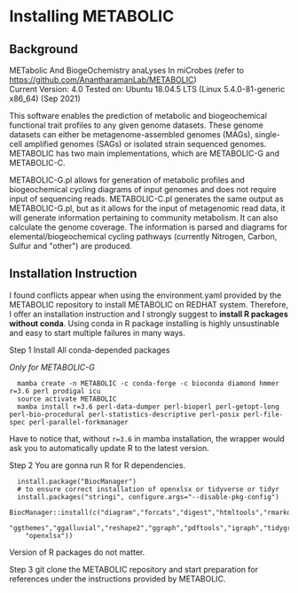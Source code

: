 # Installing METABOLIC 

## Background 

METabolic And BiogeOchemistry anaLyses In miCrobes (refer to https://github.com/AnantharamanLab/METABOLIC) <br> 
Current Version: 4.0 Tested on: Ubuntu 18.04.5 LTS (Linux 5.4.0-81-generic x86_64) (Sep 2021)

This software enables the prediction of metabolic and biogeochemical functional trait profiles to any given genome datasets. These genome datasets can either be metagenome-assembled genomes (MAGs), single-cell amplified genomes (SAGs) or isolated strain sequenced genomes. METABOLIC has two main implementations, which are METABOLIC-G and METABOLIC-C.

METABOLIC-G.pl allows for generation of metabolic profiles and biogeochemical cycling diagrams of input genomes and does not require input of sequencing reads. METABOLIC-C.pl generates the same output as METABOLIC-G.pl, but as it allows for the input of metagenomic read data, it will generate information pertaining to community metabolism. It can also calculate the genome coverage. The information is parsed and diagrams for elemental/biogeochemical cycling pathways (currently Nitrogen, Carbon, Sulfur and "other") are produced.

## Installation Instruction

I found conflicts appear when using the environment.yaml provided by the METABOLIC repository to install METABOLIC on REDHAT 
system. Therefore, I offer an installation instruction and I strongly suggest to **install R packages without conda**. 
Using conda in R package installing is highly unsustinable and easy to start multiple failures in many ways.

Step 1 Install All conda-depended packages

*Only for METABOLIC-G* <br> 
```
  mamba create -n METABOLIC -c conda-forge -c bioconda diamond hmmer r=3.6 perl prodigal icu
  source activate METABOLIC
  mamba install r=3.6 perl-data-dumper perl-bioperl perl-getopt-long perl-bio-procedural perl-statistics-descriptive perl-posix perl-file-spec perl-parallel-forkmanager
```  
Have to notice that, without `r=3.6` in mamba installation, the wrapper would ask you to automatically update R to the latest version. <br> 

Step 2 You are gonna run R for R dependencies. <br> 
```
  install.package("BiocManager")
  # to ensure correct installation of openxlsx or tidyverse or tidyr
  install.packages("stringi", configure.args="--disable-pkg-config") 
  BiocManager::install(c("diagram","forcats","digest","htmltools","rmarkdown","reprex","tidyverse",
    "ggthemes","ggalluvial","reshape2","ggraph","pdftools","igraph","tidygraph","stringr","plyr","dplyr",
    "openxlsx"))
```
Version of R packages do not matter.

Step 3 git clone the METABOLIC repository and start preparation for references under the instructions provided by METABOLIC. <br> 
